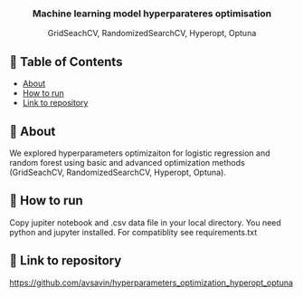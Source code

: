 <h3 align="center">Machine learning model hyperparateres optimisation</h3>

<p align="center"> GridSeachCV, RandomizedSearchCV, Hyperopt, Optuna
    <br> 
</p>


## 📝 Table of Contents

- [About](#about)
- [How to run](#getting_started)
- [Link to repository](#link)

## 🧐 About <a name = "about"></a>

We explored hyperparameters optimizaiton for  logistic regression and random forest using basic and advanced optimization methods (GridSeachCV, RandomizedSearchCV, Hyperopt, Optuna). 

## 🏁 How to run <a name = "getting_started"></a>

Copy jupiter notebook and .csv data file in your local directory. You need python and jupyter installed. For compatiblity see requirements.txt

## 🏁 Link to repository <a name = "link"></a>

https://github.com/avsavin/hyperparameters_optimization_hyperopt_optuna

